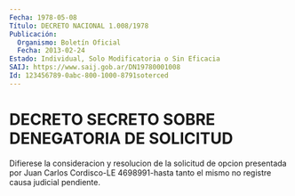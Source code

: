 ```yaml
---
Fecha: 1978-05-08
Título: DECRETO NACIONAL 1.008/1978
Publicación:
  Organismo: Boletín Oficial
  Fecha: 2013-02-24
Estado: Individual, Solo Modificatoria o Sin Eficacia
SAIJ: https://www.saij.gob.ar/DN19780001008
Id: 123456789-0abc-800-1000-8791soterced
---
```

# DECRETO SECRETO SOBRE DENEGATORIA DE SOLICITUD

<a id="1"></a>
Difierese la consideracion y resolucion de la solicitud de opcion presentada por Juan Carlos Cordisco-LE 4698991-hasta tanto el mismo no registre causa judicial pendiente.